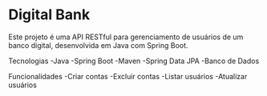 # Digital Bank

Este projeto é uma API RESTful para gerenciamento de usuários de um banco digital, desenvolvida em Java com Spring Boot.


Tecnologias
-Java
-Spring Boot
-Maven
-Spring Data JPA
-Banco de Dados

Funcionalidades
-Criar contas
-Excluir contas
-Listar usuários
-Atualizar usuários
